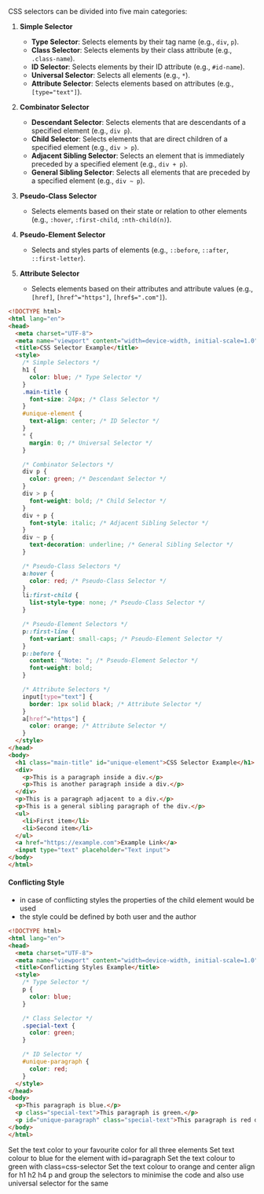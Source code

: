 CSS selectors can be divided into five main categories:

1. **Simple Selector**
   - **Type Selector**: Selects elements by their tag name (e.g., `div`, `p`).
   - **Class Selector**: Selects elements by their class attribute (e.g., `.class-name`).
   - **ID Selector**: Selects elements by their ID attribute (e.g., `#id-name`).
   - **Universal Selector**: Selects all elements (e.g., `*`).
   - **Attribute Selector**: Selects elements based on attributes (e.g., `[type="text"]`).

2. **Combinator Selector**
   - **Descendant Selector**: Selects elements that are descendants of a specified element (e.g., `div p`).
   - **Child Selector**: Selects elements that are direct children of a specified element (e.g., `div > p`).
   - **Adjacent Sibling Selector**: Selects an element that is immediately preceded by a specified element (e.g., `div + p`).
   - **General Sibling Selector**: Selects all elements that are preceded by a specified element (e.g., `div ~ p`).

3. **Pseudo-Class Selector**
   - Selects elements based on their state or relation to other elements (e.g., `:hover`, `:first-child`, `:nth-child(n)`).

4. **Pseudo-Element Selector**
   - Selects and styles parts of elements (e.g., `::before`, `::after`, `::first-letter`).

5. **Attribute Selector**
   - Selects elements based on their attributes and attribute values (e.g., `[href]`, `[href^="https"]`, `[href$=".com"]`).
````html
<!DOCTYPE html>
<html lang="en">
<head>
  <meta charset="UTF-8">
  <meta name="viewport" content="width=device-width, initial-scale=1.0">
  <title>CSS Selector Example</title>
  <style>
    /* Simple Selectors */
    h1 {
      color: blue; /* Type Selector */
    }
    .main-title {
      font-size: 24px; /* Class Selector */
    }
    #unique-element {
      text-align: center; /* ID Selector */
    }
    * {
      margin: 0; /* Universal Selector */
    }

    /* Combinator Selectors */
    div p {
      color: green; /* Descendant Selector */
    }
    div > p {
      font-weight: bold; /* Child Selector */
    }
    div + p {
      font-style: italic; /* Adjacent Sibling Selector */
    }
    div ~ p {
      text-decoration: underline; /* General Sibling Selector */
    }

    /* Pseudo-Class Selectors */
    a:hover {
      color: red; /* Pseudo-Class Selector */
    }
    li:first-child {
      list-style-type: none; /* Pseudo-Class Selector */
    }

    /* Pseudo-Element Selectors */
    p::first-line {
      font-variant: small-caps; /* Pseudo-Element Selector */
    }
    p::before {
      content: "Note: "; /* Pseudo-Element Selector */
      font-weight: bold;
    }

    /* Attribute Selectors */
    input[type="text"] {
      border: 1px solid black; /* Attribute Selector */
    }
    a[href^="https"] {
      color: orange; /* Attribute Selector */
    }
  </style>
</head>
<body>
  <h1 class="main-title" id="unique-element">CSS Selector Example</h1>
  <div>
    <p>This is a paragraph inside a div.</p>
    <p>This is another paragraph inside a div.</p>
  </div>
  <p>This is a paragraph adjacent to a div.</p>
  <p>This is a general sibling paragraph of the div.</p>
  <ul>
    <li>First item</li>
    <li>Second item</li>
  </ul>
  <a href="https://example.com">Example Link</a>
  <input type="text" placeholder="Text input">
</body>
</html>

````

#### Conflicting Style
- in case of conflicting styles the properties of the child element would be used 
- the style could be defined by both user and the author

```html
<!DOCTYPE html>
<html lang="en">
<head>
  <meta charset="UTF-8">
  <meta name="viewport" content="width=device-width, initial-scale=1.0">
  <title>Conflicting Styles Example</title>
  <style>
    /* Type Selector */
    p {
      color: blue;
    }

    /* Class Selector */
    .special-text {
      color: green;
    }

    /* ID Selector */
    #unique-paragraph {
      color: red;
    }
  </style>
</head>
<body>
  <p>This paragraph is blue.</p>
  <p class="special-text">This paragraph is green.</p>
  <p id="unique-paragraph" class="special-text">This paragraph is red due to the ID selector taking precedence.</p>
</body>
</html>

```

Set the text color to your favourite color for all three elements 
Set text colour to blue for the element with id=paragraph 
Set the text colour to green with class=css-selector 
Set the text colour to orange and center align for h1 h2 h4 p  and group the selectors to minimise the code and also use universal selector for the same 


